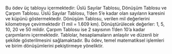 Bu ödev üç tabloyu içermektedir: Üslü Sayılar Tablosu, Dönüşüm Tablosu ve Çarpım Tablosu.
Üslü Sayılar Tablosu, 1’den 5’e kadar olan sayıların karesini ve küpünü göstermektedir.
Dönüşüm Tablosu, verilen mil değerlerini kilometreye çevirmektedir (1 mil = 1.609 km).
Dönüştürülecek değerler: 1, 5, 10, 20 ve 50 mildir.
Çarpım Tablosu ise 2 sayısının 1’den 10’a kadar çarpımlarını içermektedir.
Tablolar, hesaplamaların anlaşılır ve düzenli bir şekilde gösterilmesini sağlamaktadır.
Bu ödev, temel matematiksel işlemleri ve birim dönüşümlerini pekiştirmeye yöneliktir.

